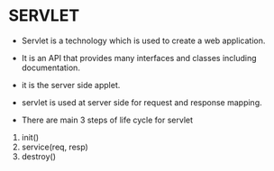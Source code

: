 # SERVLET
- Servlet is a technology which is used to create a web application.
- It is an API that provides many interfaces and classes including documentation.
- it is the server side applet.
- servlet is used at server side for request and response mapping.

- There are main 3 steps of life cycle for servlet
1. init()
2. service(req, resp)
3. destroy()


